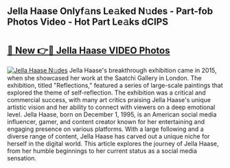 ## Jella Haase Onlyf𝚊ns Le𝚊ked N𝚞des - Part-fob Photos Video - Hot Part Le𝚊ks dCIPS

# <h2><a href="http://ac17558.deff.icu/?id=Jella+Haase">🔗 New 👉🔴 Jella Haase VIDEO Photos</a></h2>

[![Jella Haase N𝚞des](https://i.imgur.com/rIISA9y.gif)](http://ac17558.deff.icu/?id=Jella+Haase)
Jella Haase's breakthrough exhibition came in 2015, when she showcased her work at the Saatchi Gallery in London. The exhibition, titled "Reflections," featured a series of large-scale paintings that explored the theme of self-reflection. The exhibition was a critical and commercial success, with many art critics praising Jella Haase's unique artistic vision and her ability to connect with viewers on a deep emotional level. Jella Haase, born on December 1, 1995, is an American social media influencer, gamer, and content creator known for her entertaining and engaging presence on various platforms. With a large following and a diverse range of content, Jella Haase has carved out a unique niche for herself in the digital world. This article explores the journey of Jella Haase, from her humble beginnings to her current status as a social media sensation.
